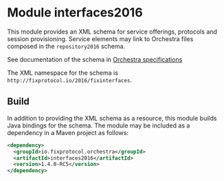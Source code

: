 # Module interfaces2016
This module provides an XML schema for service offerings, protocols and session provisioning. Service elements may link to Orchestra files composed in the `repository2016` schema.

See documentation of the schema in [Orchestra specifications](https://github.com/FIXTradingCommunity/fix-orchestra-spec/tree/master/v1-0-RC2)

The XML namespace for the schema is `http://fixprotocol.io/2016/fixinterfaces`.

## Build

In addition to providing the XML schema as a resource, this module builds Java bindings for the schema. The module may be included as a dependency in a Maven project as follows:

```xml
<dependency>
  <groupId>io.fixprotocol.orchestra</groupId>
  <artifactId>interfaces2016</artifactId>
  <version>1.4.0-RC5</version>
</dependency>
```
